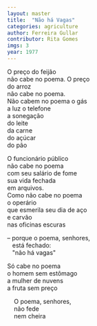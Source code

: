 ```yaml
---
layout: master
title:  "Não há Vagas"
categories: agriculture
author: Ferreira Gullar
contributor: Rita Gomes
imgs: 3
year: 1977
---
```


O preço do feijão      
não cabe no poema. O preço        
do arroz   
não cabe no poema.   
Não cabem no poema o gás   
a luz o telefone   
a sonegação   
do leite   
da carne   
do açúcar   
do pão   

O funcionário público   
não cabe no poema   
com seu salário de fome   
sua vida fechada   
em arquivos.   
Como não cabe no poema   
o operário   
que esmerila seu dia de aço   
e carvão   
nas oficinas escuras   

– porque o poema, senhores,   
   está fechado:   
   "não há vagas"   

Só cabe no poema   
o homem sem estômago   
a mulher de nuvens   
a fruta sem preço   

    O poema, senhores,   
    não fede   
    nem cheira   

